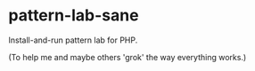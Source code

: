 

pattern-lab-sane
===

Install-and-run pattern lab for PHP.

(To help me and maybe others 'grok' the way everything works.)


